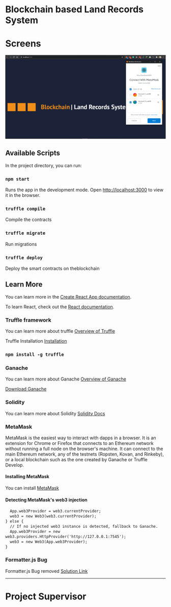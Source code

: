 # Blockchain based Land Records System

# Screens

<img src="Main Splash.PNG" alt="Splash Screen" />

## Available Scripts

In the project directory, you can run:

### `npm start`

Runs the app in the development mode.
Open [http://localhost:3000](http://localhost:3000) to view it in the browser.

### `truffle compile`

Compile the contracts

### `truffle migrate`

Run migrations 

### `truffle deploy`

Deploy the smart contracts on theblockchain

## Learn More

You can learn more in the [Create React App documentation](https://facebook.github.io/create-react-app/docs/getting-started).

To learn React, check out the [React documentation](https://reactjs.org/).


### Truffle framework

 You can learn more about truffle [Overview of Truffle](https://www.trufflesuite.com/docs/truffle/overview)

Truffle Installation [Installation](https://www.trufflesuite.com/docs/truffle/getting-started/installation)

### `npm install -g truffle`


### Ganache

 You can learn more about Ganache  [Overview of Ganache](https://www.trufflesuite.com/docs/ganache/overview)

[Download Ganache](https://github.com/trufflesuite/ganache/releases)

### Solidity

 You can learn more about Solidity  [Solidity Docs](https://docs.soliditylang.org)

### MetaMask

MetaMask is the easiest way to interact with dapps in a browser. It is an extension for Chrome or Firefox that connects to an Ethereum network without running a full node on the browser's machine. It can connect to the main Ethereum network, any of the testnets (Ropsten, Kovan, and Rinkeby), or a local blockchain such as the one created by Ganache or Truffle Develop.

#### Installing MetaMask

 You can install [MetaMask](https://chrome.google.com/webstore/detail/metamask/nkbihfbeogaeaoehlefnkodbefgpgknn)

#### Detecting MetaMask's web3 injection

```if (typeof web3 !== 'undefined') {
  App.web3Provider = web3.currentProvider;
  web3 = new Web3(web3.currentProvider);
} else {
  // If no injected web3 instance is detected, fallback to Ganache.
  App.web3Provider = new web3.providers.HttpProvider('http://127.0.0.1:7545');
  web3 = new Web3(App.web3Provider);
}
```

### Formatter.js Bug
Formatter.js Bug removed
<a href="https://stackoverflow.com/questions/66374242/web3-formatter-js-loading-issue">Solution Link</a>

<hr>

# Project Supervisor

